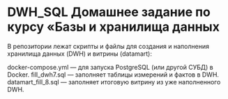 # DWH_SQL Домашнее задание по курсу «Базы и хранилища данных
В репозитории лежат скрипты и файлы для создания и наполнения хранилища данных (DWH) и витрины (datamart):

docker-compose.yml — для запуска PostgreSQL (или другой СУБД) в Docker.
fill_dwh7.sql — заполняет таблицы измерений и фактов в DWH.
datamart_fill_8.sql — заполняет итоговую витрину из уже наполненного DWH.


